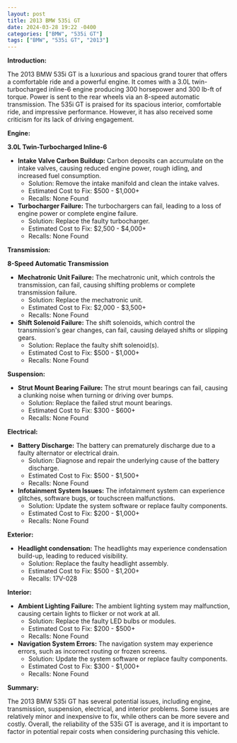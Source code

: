 ```yaml
---
layout: post
title: 2013 BMW 535i GT
date: 2024-03-28 19:22 -0400
categories: ["BMW", "535i GT"]
tags: ["BMW", "535i GT", "2013"]
---
```

**Introduction:**

The 2013 BMW 535i GT is a luxurious and spacious grand tourer that offers a comfortable ride and a powerful engine. It comes with a 3.0L twin-turbocharged inline-6 engine producing 300 horsepower and 300 lb-ft of torque. Power is sent to the rear wheels via an 8-speed automatic transmission. The 535i GT is praised for its spacious interior, comfortable ride, and impressive performance. However, it has also received some criticism for its lack of driving engagement.

**Engine:**

**3.0L Twin-Turbocharged Inline-6**

* **Intake Valve Carbon Buildup:** Carbon deposits can accumulate on the intake valves, causing reduced engine power, rough idling, and increased fuel consumption.
    * Solution: Remove the intake manifold and clean the intake valves.
    * Estimated Cost to Fix: $500 - $1,000+
    * Recalls: None Found
* **Turbocharger Failure:** The turbochargers can fail, leading to a loss of engine power or complete engine failure.
    * Solution: Replace the faulty turbocharger.
    * Estimated Cost to Fix: $2,500 - $4,000+
    * Recalls: None Found

**Transmission:**

**8-Speed Automatic Transmission**

* **Mechatronic Unit Failure:** The mechatronic unit, which controls the transmission, can fail, causing shifting problems or complete transmission failure.
    * Solution: Replace the mechatronic unit.
    * Estimated Cost to Fix: $2,000 - $3,500+
    * Recalls: None Found
* **Shift Solenoid Failure:** The shift solenoids, which control the transmission's gear changes, can fail, causing delayed shifts or slipping gears.
    * Solution: Replace the faulty shift solenoid(s).
    * Estimated Cost to Fix: $500 - $1,000+
    * Recalls: None Found

**Suspension:**

* **Strut Mount Bearing Failure:** The strut mount bearings can fail, causing a clunking noise when turning or driving over bumps.
    * Solution: Replace the failed strut mount bearings.
    * Estimated Cost to Fix: $300 - $600+
    * Recalls: None Found

**Electrical:**

* **Battery Discharge:** The battery can prematurely discharge due to a faulty alternator or electrical drain.
    * Solution: Diagnose and repair the underlying cause of the battery discharge.
    * Estimated Cost to Fix: $500 - $1,500+
    * Recalls: None Found
* **Infotainment System Issues:** The infotainment system can experience glitches, software bugs, or touchscreen malfunctions.
    * Solution: Update the system software or replace faulty components.
    * Estimated Cost to Fix: $200 - $1,000+
    * Recalls: None Found

**Exterior:**

* **Headlight condensation:** The headlights may experience condensation build-up, leading to reduced visibility.
    * Solution: Replace the faulty headlight assembly.
    * Estimated Cost to Fix: $500 - $1,200+
    * Recalls: 17V-028

**Interior:**

* **Ambient Lighting Failure:** The ambient lighting system may malfunction, causing certain lights to flicker or not work at all.
    * Solution: Replace the faulty LED bulbs or modules.
    * Estimated Cost to Fix: $200 - $500+
    * Recalls: None Found
* **Navigation System Errors:** The navigation system may experience errors, such as incorrect routing or frozen screens.
    * Solution: Update the system software or replace faulty components.
    * Estimated Cost to Fix: $300 - $1,000+
    * Recalls: None Found

**Summary:**

The 2013 BMW 535i GT has several potential issues, including engine, transmission, suspension, electrical, and interior problems. Some issues are relatively minor and inexpensive to fix, while others can be more severe and costly. Overall, the reliability of the 535i GT is average, and it is important to factor in potential repair costs when considering purchasing this vehicle.
